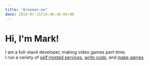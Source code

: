 ```yaml
---
title: "Arneman.me"
date: 2019-07-15T14:46:16-04:00
---
```


# Hi, I'm Mark!

I am a full-stack developer, making video games part-time.\
I run a variety of [self-hosted services](https://status.arneman.me), [write code](https://github.com/bearlikelion/), and [make games](https://bearlikelion.com)
